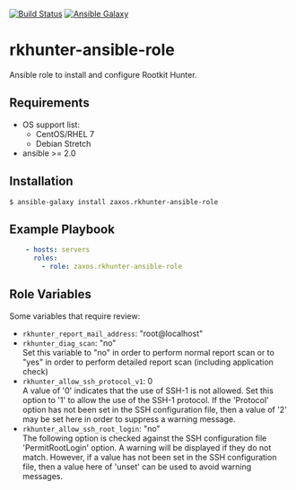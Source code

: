 [![Build Status](https://travis-ci.org/zaxos/rkhunter-ansible-role.svg?branch=master)](https://travis-ci.org/zaxos/rkhunter-ansible-role)
[![Ansible Galaxy](https://img.shields.io/badge/galaxy-_zaxos.rkhunter--ansible--role-blue.svg)](https://galaxy.ansible.com/zaxos/rkhunter-ansible-role/)

rkhunter-ansible-role
=====================

Ansible role to install and configure Rootkit Hunter.

Requirements
------------
* OS support list:  
  * CentOS/RHEL 7
  * Debian Stretch
* ansible >= 2.0

Installation
------------
```
$ ansible-galaxy install zaxos.rkhunter-ansible-role
```

Example Playbook
----------------
```yaml
    - hosts: servers
      roles:
        - role: zaxos.rkhunter-ansible-role
```

Role Variables
--------------
Some variables that require review:
- `rkhunter_report_mail_address`: "root@localhost"  
- `rkhunter_diag_scan`: "no"   
Set this variable to "no" in order to perform normal report scan or to "yes" in order to perform detailed report scan (including application check)
- `rkhunter_allow_ssh_protocol_v1`: 0   
A value of '0' indicates that the use of SSH-1 is not allowed. Set this option to '1' to allow the use of the SSH-1 protocol. If the 'Protocol' option has not been set in the SSH configuration file, then a value of '2' may be set here in order to suppress a warning message.
- `rkhunter_allow_ssh_root_login`: "no"   
The following option is checked against the SSH configuration file 'PermitRootLogin' option. A warning will be displayed if they do not match. However, if a value has not been set in the SSH configuration file, then a value here of 'unset' can be used to avoid warning messages.
